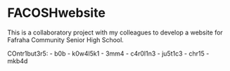 # FACOSHwebsite
This is a collaboratory project with my colleagues to develop a website for Fafraha Community Senior High School.

COntr1but3r5:
	- b0b
	- k0w4l5k1
	- 3mm4
	- c4r0l1n3
	- ju5t1c3
	- chr15
	- mkb4d
	

